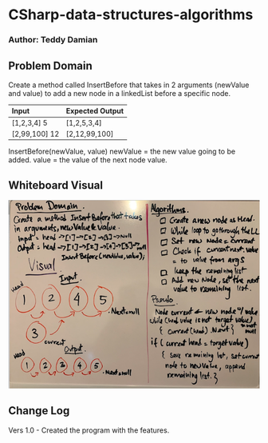 # CSharp-data-structures-algorithms
### Author: Teddy Damian

## Problem Domain
Create a method called InsertBefore that takes in 2 arguments (newValue and value) to add a new node in a linkedList before a specific node.


| Input | Expected Output |
| :----------- | :----------- |
| [1,2,3,4] 5 | [1,2,5,3,4] | 
| [2,99,100] 12  | [2,12,99,100] |
InsertBefore(newValue, value)
newValue = the new value going to be added.
value = the value of the next node value.


## Whiteboard Visual
![alt text](https://github.com/teddydamian/CSharp-data-structures-algorithms/blob/master/assets/New2.png)

## Change Log
Vers 1.0 - Created the program with the features.
